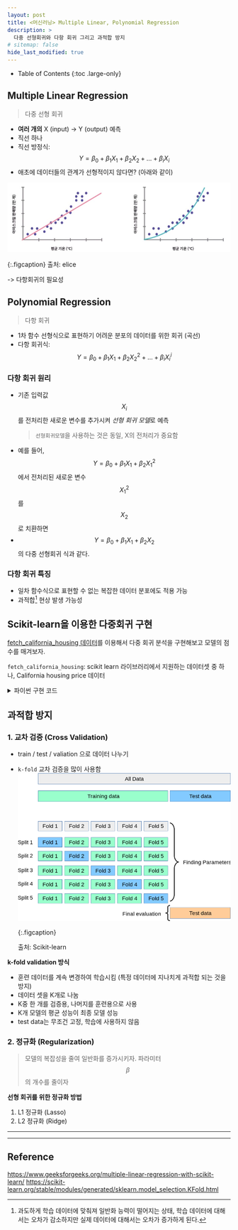 ```yaml
---
layout: post
title: <머신러닝> Multiple Linear, Polynomial Regression
description: >
  다중 선형회귀와 다항 회귀 그리고 과적합 방지
# sitemap: false
hide_last_modified: true
---
```


- Table of Contents
{:toc .large-only}



## Multiple Linear Regression
> 다중 선형 회귀

- **여러 개의** X (input) -> Y (output) 예측
- 직선 하나
- 직선 방정식: $$ Y = \beta_0 + \beta_1X_1 + \beta_2X_2 + ... + \beta_iX_i $$ 
- 애초에 데이터들의 관계가 선형적이지 않다면? (아래와 같이)

![](/assets/img/221013/poly.jpg)

{:.figcaption}
출처: elice

-> 다항회귀의 필요성

## Polynomial Regression
> 다항 회귀

- 1차 함수 선형식으로 표현하기 어려운 분포의 데이터를 위한 회귀 (곡선)
- 다항 회귀식: $$ Y = \beta_0 + \beta_1X_1 + \beta_2X_2^2 + ... + \beta_iX_i^i $$ 

### 다항 회귀 원리
- 기존 입력값 $$X_i$$를 전처리한 새로운 변수를 추가시켜 *선형 회귀 모델*로 예측
    > `선형회귀모델`을 사용하는 것은 동일, X의 전처리가 중요함
- 예를 들어, $$ Y = \beta_0 + \beta_1X_1 + \beta_2X_1^2 $$ 에서 전처리된 새로운 변수 $$X_1^2$$를 $$X_2$$로 치환하면
- $$ Y = \beta_0 + \beta_1X_1 + \beta_2X_2 $$ 의 다중 선형회귀 식과 같다.

### 다항 회귀 특징
- 일차 함수식으로 표현할 수 없는 복잡한 데이터 분포에도 적용 가능
- 과적합[^1] 현상 발생 가능성



## Scikit-learn을 이용한 다중회귀 구현

[fetch_california_housing 데이터](https://scikit-learn.org/stable/modules/generated/sklearn.datasets.fetch_california_housing.html#sklearn.datasets.fetch_california_housing)를 이용해서 다중 회귀 분석을 구현해보고 모델의 점수를 매겨보자.

`fetch_california_housing`: scikit learn 라이브러리에서 지원하는 데이터셋 중 하나, California housing price 데이터

<details>
<summary> 파이썬 구현 코드 </summary>
<div markdown="1">

~~~python
import matplotlib.pyplot as plt

import numpy as np
from sklearn.model_selection import train_test_split
from sklearn.linear_model import LinearRegression

# fetch_california_housing 데이터 가져오기
from sklearn.datasets import fetch_california_housing

def load_data():
    
    X, y  = fetch_california_housing(return_X_y = True)

    print("데이터의 입력값(X)의 개수 :", X.shape[1])
    
    # train-test 데이터 나누기 (8:2)
    train_X, test_X, train_y, test_y = train_test_split(X, y, test_size=0.2, random_state=123)
    
    return train_X, test_X, train_y, test_y

# regression 모델 생성, 학습
def Multi_Regression(train_X,train_y):
    
    multilinear = LinearRegression()

    multilinear.fit(train_X, train_y)

    return multilinear


def main():
    
    train_X, test_X, train_y, test_y = load_data()
    
    # 모델 생성, 학습
    multilinear = Multi_Regression(train_X,train_y) 
    
    # 학습된 모델로 테스트 데이터에 대해 예측하기
    predicted = multilinear.predict(test_X) 
    
    model_score = multilinear.score(test_X, test_y)
    
    print("\n> 모델 평가 점수 :", model_score)
     
    beta_0 = multilinear.intercept_
    beta_i_list = multilinear.coef_
    
    print("\n> beta_0 : ",beta_0)
    print("> beta_i_list : ",beta_i_list)
    
    return predicted, beta_0, beta_i_list, model_score
    
if __name__ == "__main__":
    main()

~~~
</div>
</details>

## 과적합 방지

### 1. 교차 검증 (Cross Validation)

- train / test / valiation 으로 데이터 나누기
- `k-fold` 교차 검증을 많이 사용함
    ![](/assets/img/221013/kfold.png)

    {:.figcaption}

    출처: Scikit-learn

**k-fold validation 방식**  
- 훈련 데이터를 계속 변경하여 학습시킴 (특정 데이터에 지나치게 과적합 되는 것을 방지)
- 데이터 셋을 K개로 나눔
- K중 한 개를 검증용, 나머지를 훈련용으로 사용
- K개 모델의 평균 성능이 최종 모델 성능
- test data는 무조건 고정, 학습에 사용하지 않음

### 2. 정규화 (Regularization)
> 모델의 복잡성을 줄여 일반화를 증가시키자.
파라미터 $$\beta$$ 의 개수를 줄이자

**선형 회귀를 위한 정규화 방법**  
1. L1 정규화 (Lasso)
2. L2 정규화 (Ridge)

---

[^1]: 과도하게 학습 데이터에 맞춰져 일반화 능력이 떨어지는 상태, 학습 데이터에 대해서는 오차가 감소하지만 실제 데이터에 대해서는 오차가 증가하게 된다.

---

## Reference
https://www.geeksforgeeks.org/multiple-linear-regression-with-scikit-learn/
https://scikit-learn.org/stable/modules/generated/sklearn.model_selection.KFold.html
